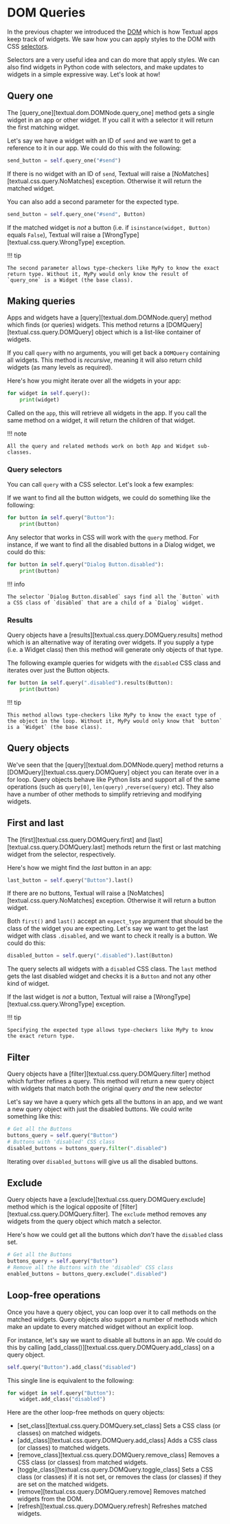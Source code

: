 # DOM Queries

In the previous chapter we introduced the [DOM](../guide/CSS.md#the-dom) which is how Textual apps keep track of widgets. We saw how you can apply styles to the DOM with CSS [selectors](./CSS.md#selectors).

Selectors are a very useful idea and can do more that apply styles. We can also find widgets in Python code with selectors, and make updates to widgets in a simple expressive way. Let's look at how!

## Query one

The [query_one][textual.dom.DOMNode.query_one] method gets a single widget in an app or other widget. If you call it with a selector it will return the first matching widget.

Let's say we have a widget with an ID of `send` and we want to get a reference to it in our app. We could do this with the following:

```python
send_button = self.query_one("#send")
```

If there is no widget with an ID of `send`, Textual will raise a [NoMatches][textual.css.query.NoMatches] exception. Otherwise it will return the matched widget.

You can also add a second parameter for the expected type.

```python
send_button = self.query_one("#send", Button)
```

If the matched widget is *not* a button (i.e. if `isinstance(widget, Button)` equals `False`), Textual will raise a [WrongType][textual.css.query.WrongType] exception.

!!! tip

    The second parameter allows type-checkers like MyPy to know the exact return type. Without it, MyPy would only know the result of `query_one` is a Widget (the base class).

## Making queries

Apps and widgets have a [query][textual.dom.DOMNode.query] method which finds (or queries) widgets. This method returns a [DOMQuery][textual.css.query.DOMQuery] object which is a list-like container of widgets.

If you call `query` with no arguments, you will get back a `DOMQuery` containing all widgets. This method is *recursive*, meaning it will also return child widgets (as many levels as required).

Here's how you might iterate over all the widgets in your app:

```python
for widget in self.query():
    print(widget)
```

Called on the `app`, this will retrieve all widgets in the app. If you call the same method on a widget, it will return the children of that widget.

!!! note

    All the query and related methods work on both App and Widget sub-classes.

### Query selectors

You can call `query` with a CSS selector. Let's look a few examples:

If we want to find all the button widgets, we could do something like the following:

```python
for button in self.query("Button"):
    print(button)
```

Any selector that works in CSS will work with the `query` method. For instance, if we want to find all the disabled buttons in a Dialog widget, we could do this:

```python
for button in self.query("Dialog Button.disabled"):
    print(button)
```

!!! info

    The selector `Dialog Button.disabled` says find all the `Button` with a CSS class of `disabled` that are a child of a `Dialog` widget.

### Results

Query objects have a [results][textual.css.query.DOMQuery.results] method which is an alternative way of iterating over widgets. If you supply a type (i.e. a Widget class) then this method will generate only objects of that type.

The following example queries for widgets with the `disabled` CSS class and iterates over just the Button objects.

```python
for button in self.query(".disabled").results(Button):
    print(button)
```

!!! tip

    This method allows type-checkers like MyPy to know the exact type of the object in the loop. Without it, MyPy would only know that `button` is a `Widget` (the base class).

## Query objects

We've seen that the [query][textual.dom.DOMNode.query] method returns a [DOMQuery][textual.css.query.DOMQuery] object you can iterate over in a for loop. Query objects behave like Python lists and support all of the same operations (such as `query[0]`, `len(query)` ,`reverse(query)` etc). They also have a number of other methods to simplify retrieving and modifying widgets.

## First and last

The [first][textual.css.query.DOMQuery.first] and [last][textual.css.query.DOMQuery.last] methods return the first or last matching widget from the selector, respectively.

Here's how we might find the _last_ button in an app:

```python
last_button = self.query("Button").last()
```

If there are no buttons, Textual will raise a [NoMatches][textual.css.query.NoMatches] exception. Otherwise it will return a button widget.

Both `first()` and `last()` accept an `expect_type` argument that should be the class of the widget you are expecting. Let's say we want to get the last widget with class `.disabled`, and we want to check it really is a button. We could do this:

```python
disabled_button = self.query(".disabled").last(Button)
```

The query selects all widgets with a `disabled` CSS class. The `last` method gets the last disabled widget and checks it is a `Button` and not any other kind of widget.

If the last widget is *not* a button, Textual will raise a [WrongType][textual.css.query.WrongType] exception.

!!! tip

    Specifying the expected type allows type-checkers like MyPy to know the exact return type.

## Filter

Query objects have a [filter][textual.css.query.DOMQuery.filter] method which further refines a query. This method will return a new query object with widgets that match both the original query _and_ the new selector

Let's say we have a query which gets all the buttons in an app, and we want a new query object with just the disabled buttons. We could write something like this:

```python
# Get all the Buttons
buttons_query = self.query("Button")
# Buttons with 'disabled' CSS class
disabled_buttons = buttons_query.filter(".disabled")
```

Iterating over `disabled_buttons` will give us all the disabled buttons.

## Exclude

Query objects have a [exclude][textual.css.query.DOMQuery.exclude] method which is the logical opposite of [filter][textual.css.query.DOMQuery.filter]. The `exclude` method removes any widgets from the query object which match a selector.

Here's how we could get all the buttons which *don't* have the `disabled` class set.

```python
# Get all the Buttons
buttons_query = self.query("Button")
# Remove all the Buttons with the 'disabled' CSS class
enabled_buttons = buttons_query.exclude(".disabled")
```

## Loop-free operations

Once you have a query object, you can loop over it to call methods on the matched widgets. Query objects also support a number of methods which make an update to every matched widget without an explicit loop.

For instance, let's say we want to disable all buttons in an app. We could do this by calling [add_class()][textual.css.query.DOMQuery.add_class] on a query object.

```python
self.query("Button").add_class("disabled")
```

This single line is equivalent to the following:

```python
for widget in self.query("Button"):
    widget.add_class("disabled")
```

Here are the other loop-free methods on query objects:

- [set_class][textual.css.query.DOMQuery.set_class] Sets a CSS class (or classes) on matched widgets.
- [add_class][textual.css.query.DOMQuery.add_class] Adds a CSS class (or classes) to matched widgets.
- [remove_class][textual.css.query.DOMQuery.remove_class] Removes a CSS class (or classes) from matched widgets.
- [toggle_class][textual.css.query.DOMQuery.toggle_class] Sets a CSS class (or classes) if it is not set, or removes the class (or classes) if they are set on the matched widgets.
- [remove][textual.css.query.DOMQuery.remove] Removes matched widgets from the DOM.
- [refresh][textual.css.query.DOMQuery.refresh] Refreshes matched widgets.

